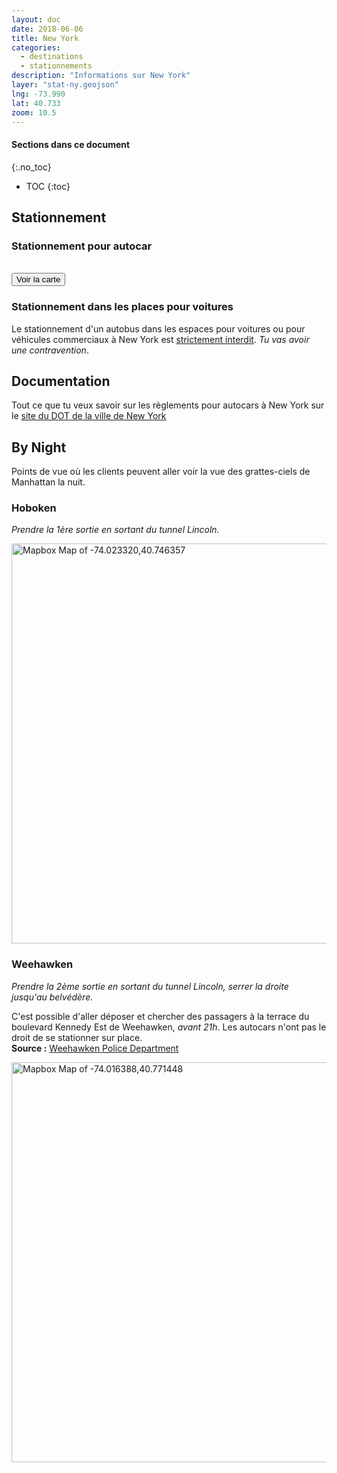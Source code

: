 ```yaml
---
layout: doc
date: 2018-06-06
title: New York
categories:
  - destinations
  - stationnements
description: "Informations sur New York"
layer: "stat-ny.geojson"
lng: -73.990
lat: 40.733
zoom: 10.5
---
```

#### Sections dans ce document
{:.no_toc}
* TOC
{:toc}

## Stationnement

### Stationnement pour autocar

<br>
<input class="uk-button uk-button-primary uk-width-1-1" type="button" onclick="location.href='/mappes/mappe-stationnement/index.html?layer={{ page.layer }}&lng={{ page.lng }}&lat={{ page.lat }}&zoom={{ page.zoom }}'" value="Voir la carte">

<!-- #### Downtown

{% include stationnement/new-york-downtown-stationnement-include.html %}

#### Midtown

{% include stationnement/new-york-midtown-stationnement-include.html %}

#### Uptown

{% include stationnement/new-york-uptown-stationnement-include.html %} -->

### Stationnement dans les places pour voitures

Le stationnement d'un autobus dans les espaces pour voitures ou pour véhicules commerciaux à New York est [strictement interdit](http://www.nyc.gov/html/dot/html/ferrybus/charterbus.shtml#zones). *Tu vas avoir une contravention*.

## Documentation

Tout ce que tu veux savoir sur les règlements pour autocars à New York sur le [site du DOT de la ville de New York](http://www.nyc.gov/html/dot/html/ferrybus/charterbus.shtml#zones)

## By Night

Points de vue où les clients peuvent aller voir la vue des grattes-ciels de Manhattan la nuit.

### Hoboken

*Prendre la 1ère sortie en sortant du tunnel Lincoln.*

<a href='https://maps.google.com/maps?q=40.746357,-74.023320'><img width="640" src="https://api.mapbox.com/v4/mapbox.high-contrast/pin-l-bus+ff2600(-74.023320,40.746357)/-74.023320,40.746357,13/640x320@2x.png?access_token=pk.eyJ1IjoieG9icGFtNjY2IiwiYSI6ImNqZnBiY3E0ZTBmbDUzM3FvMjZta3IxZWYifQ.Y8TVWK0bfi0mRBnz8cMLdw" alt="Mapbox Map of -74.023320,40.746357"></a>

### Weehawken

*Prendre la 2ème sortie en sortant du tunnel Lincoln, serrer la droite jusqu'au belvédère.*

C'est possible d'aller déposer et chercher des passagers à la terrace du boulevard Kennedy Est de Weehawken, *avant 21h*. Les autocars n'ont pas le droit de se stationner sur place.  
**Source :** <a href="tel:201-863-7800">Weehawken Police Department</a>

<a href='https://maps.google.com/maps?q=40.771448,-74.016388'><img width="640" src="https://api.mapbox.com/v4/mapbox.high-contrast/pin-l-bus+ff2600(-74.016388,40.771448)/-74.016388,40.771448,15/640x320@2x.png?access_token=pk.eyJ1IjoieG9icGFtNjY2IiwiYSI6ImNqZnBiY3E0ZTBmbDUzM3FvMjZta3IxZWYifQ.Y8TVWK0bfi0mRBnz8cMLdw" alt="Mapbox Map of -74.016388,40.771448"></a>
